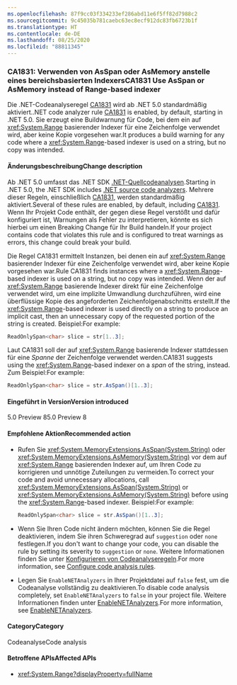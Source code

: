 ```yaml
---
ms.openlocfilehash: 87f9cc03f334233ef286abd11e6f5ff82d7988c2
ms.sourcegitcommit: 9c45035b781caebc63ec8ecf912dc83fb6723b1f
ms.translationtype: HT
ms.contentlocale: de-DE
ms.lasthandoff: 08/25/2020
ms.locfileid: "88811345"
---
```

### <a name="ca1831-use-asspan-or-asmemory-instead-of-range-based-indexer"></a><span data-ttu-id="d47ac-101">CA1831: Verwenden von AsSpan oder AsMemory anstelle eines bereichsbasierten Indexers</span><span class="sxs-lookup"><span data-stu-id="d47ac-101">CA1831 Use AsSpan or AsMemory instead of Range-based indexer</span></span>

<span data-ttu-id="d47ac-102">Die .NET-Codeanalyseregel [CA1831](/visualstudio/code-quality/ca1831) wird ab .NET 5.0 standardmäßig aktiviert.</span><span class="sxs-lookup"><span data-stu-id="d47ac-102">.NET code analyzer rule [CA1831](/visualstudio/code-quality/ca1831) is enabled, by default, starting in .NET 5.0.</span></span> <span data-ttu-id="d47ac-103">Sie erzeugt eine Buildwarnung für Code, bei dem ein auf <xref:System.Range> basierender Indexer für eine Zeichenfolge verwendet wird, aber keine Kopie vorgesehen war.</span><span class="sxs-lookup"><span data-stu-id="d47ac-103">It produces a build warning for any code where a <xref:System.Range>-based indexer is used on a string, but no copy was intended.</span></span>

#### <a name="change-description"></a><span data-ttu-id="d47ac-104">Änderungsbeschreibung</span><span class="sxs-lookup"><span data-stu-id="d47ac-104">Change description</span></span>

<span data-ttu-id="d47ac-105">Ab .NET 5.0 umfasst das .NET SDK [.NET-Quellcodeanalysen](../../../../docs/fundamentals/productivity/code-analysis.md).</span><span class="sxs-lookup"><span data-stu-id="d47ac-105">Starting in .NET 5.0, the .NET SDK includes [.NET source code analyzers](../../../../docs/fundamentals/productivity/code-analysis.md).</span></span> <span data-ttu-id="d47ac-106">Mehrere dieser Regeln, einschließlich [CA1831](/visualstudio/code-quality/ca1831), werden standardmäßig aktiviert.</span><span class="sxs-lookup"><span data-stu-id="d47ac-106">Several of these rules are enabled, by default, including [CA1831](/visualstudio/code-quality/ca1831).</span></span> <span data-ttu-id="d47ac-107">Wenn Ihr Projekt Code enthält, der gegen diese Regel verstößt und dafür konfiguriert ist, Warnungen als Fehler zu interpretieren, könnte es sich hierbei um einen Breaking Change für Ihr Build handeln.</span><span class="sxs-lookup"><span data-stu-id="d47ac-107">If your project contains code that violates this rule and is configured to treat warnings as errors, this change could break your build.</span></span>

<span data-ttu-id="d47ac-108">Die Regel CA1831 ermittelt Instanzen, bei denen ein auf <xref:System.Range> basierender Indexer für eine Zeichenfolge verwendet wird, aber keine Kopie vorgesehen war.</span><span class="sxs-lookup"><span data-stu-id="d47ac-108">Rule CA1831 finds instances where a <xref:System.Range>-based indexer is used on a string, but no copy was intended.</span></span> <span data-ttu-id="d47ac-109">Wenn der auf <xref:System.Range> basierende Indexer direkt für eine Zeichenfolge verwendet wird, um eine implizite Umwandlung durchzuführen, wird eine überflüssige Kopie des angeforderten Zeichenfolgenabschnitts erstellt.</span><span class="sxs-lookup"><span data-stu-id="d47ac-109">If the <xref:System.Range>-based indexer is used directly on a string to produce an implicit cast, then an unnecessary copy of the requested portion of the string is created.</span></span> <span data-ttu-id="d47ac-110">Beispiel:</span><span class="sxs-lookup"><span data-stu-id="d47ac-110">For example:</span></span>

```csharp
ReadOnlySpan<char> slice = str[1..3];
```

<span data-ttu-id="d47ac-111">Laut CA1831 soll der auf <xref:System.Range> basierende Indexer stattdessen für eine *Spanne* der Zeichenfolge verwendet werden.</span><span class="sxs-lookup"><span data-stu-id="d47ac-111">CA1831 suggests using the <xref:System.Range>-based indexer on a *span* of the string, instead.</span></span> <span data-ttu-id="d47ac-112">Zum Beispiel:</span><span class="sxs-lookup"><span data-stu-id="d47ac-112">For example:</span></span>

```csharp
ReadOnlySpan<char> slice = str.AsSpan()[1..3];
```

#### <a name="version-introduced"></a><span data-ttu-id="d47ac-113">Eingeführt in Version</span><span class="sxs-lookup"><span data-stu-id="d47ac-113">Version introduced</span></span>

<span data-ttu-id="d47ac-114">5.0 Preview 8</span><span class="sxs-lookup"><span data-stu-id="d47ac-114">5.0 Preview 8</span></span>

#### <a name="recommended-action"></a><span data-ttu-id="d47ac-115">Empfohlene Aktion</span><span class="sxs-lookup"><span data-stu-id="d47ac-115">Recommended action</span></span>

- <span data-ttu-id="d47ac-116">Rufen Sie <xref:System.MemoryExtensions.AsSpan(System.String)> oder <xref:System.MemoryExtensions.AsMemory(System.String)> vor dem auf <xref:System.Range> basierenden Indexer auf, um Ihren Code zu korrigieren und unnötige Zuteilungen zu vermeiden.</span><span class="sxs-lookup"><span data-stu-id="d47ac-116">To correct your code and avoid unnecessary allocations, call <xref:System.MemoryExtensions.AsSpan(System.String)> or <xref:System.MemoryExtensions.AsMemory(System.String)> before using the <xref:System.Range>-based indexer.</span></span> <span data-ttu-id="d47ac-117">Beispiel:</span><span class="sxs-lookup"><span data-stu-id="d47ac-117">For example:</span></span>

  ```csharp
  ReadOnlySpan<char> slice = str.AsSpan()[1..3];
  ```

- <span data-ttu-id="d47ac-118">Wenn Sie Ihren Code nicht ändern möchten, können Sie die Regel deaktivieren, indem Sie ihren Schweregrad auf `suggestion` oder `none` festlegen.</span><span class="sxs-lookup"><span data-stu-id="d47ac-118">If you don't want to change your code, you can disable the rule by setting its severity to `suggestion` or `none`.</span></span> <span data-ttu-id="d47ac-119">Weitere Informationen finden Sie unter [Konfigurieren von Codeanalyseregeln](../../../../docs/fundamentals/productivity/configure-code-analysis-rules.md).</span><span class="sxs-lookup"><span data-stu-id="d47ac-119">For more information, see [Configure code analysis rules](../../../../docs/fundamentals/productivity/configure-code-analysis-rules.md).</span></span>

- <span data-ttu-id="d47ac-120">Legen Sie `EnableNETAnalyzers` in Ihrer Projektdatei auf `false` fest, um die Codeanalyse vollständig zu deaktivieren.</span><span class="sxs-lookup"><span data-stu-id="d47ac-120">To disable code analysis completely, set `EnableNETAnalyzers` to `false` in your project file.</span></span> <span data-ttu-id="d47ac-121">Weitere Informationen finden unter [EnableNETAnalyzers](../../../../docs/core/project-sdk/msbuild-props.md#enablenetanalyzers).</span><span class="sxs-lookup"><span data-stu-id="d47ac-121">For more information, see [EnableNETAnalyzers](../../../../docs/core/project-sdk/msbuild-props.md#enablenetanalyzers).</span></span>

#### <a name="category"></a><span data-ttu-id="d47ac-122">Category</span><span class="sxs-lookup"><span data-stu-id="d47ac-122">Category</span></span>

<span data-ttu-id="d47ac-123">Codeanalyse</span><span class="sxs-lookup"><span data-stu-id="d47ac-123">Code analysis</span></span>

#### <a name="affected-apis"></a><span data-ttu-id="d47ac-124">Betroffene APIs</span><span class="sxs-lookup"><span data-stu-id="d47ac-124">Affected APIs</span></span>

- <xref:System.Range?displayProperty=fullName>

<!--

#### Affected APIs

- `T:System.Range`

-->
